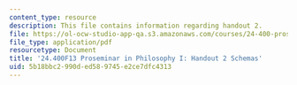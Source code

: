 ```yaml
---
content_type: resource
description: This file contains information regarding handout 2.
file: https://ol-ocw-studio-app-qa.s3.amazonaws.com/courses/24-400-proseminar-in-philosophy-i-fall-2013/5b18bbc2990ded589745e2ce7dfc4313_MIT24_400F13_Handout2.pdf
file_type: application/pdf
resourcetype: Document
title: '24.400F13 Proseminar in Philosophy I: Handout 2 Schemas'
uid: 5b18bbc2-990d-ed58-9745-e2ce7dfc4313
---
```

